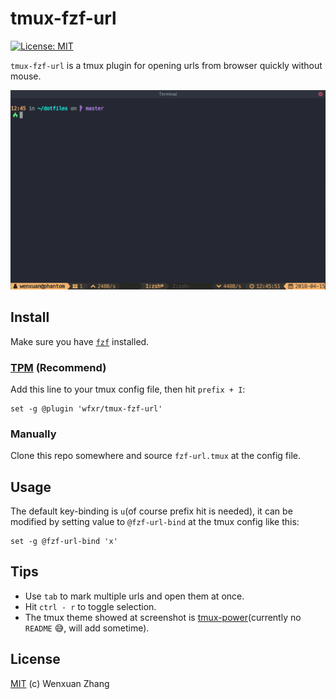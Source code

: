 # tmux-fzf-url

[![License: MIT](https://img.shields.io/badge/License-MIT-yellow.svg)](https://wfxr.mit-license.org/2018)

`tmux-fzf-url` is a tmux plugin for opening urls from browser quickly without mouse.

![screenshot](https://raw.githubusercontent.com/wfxr/i/master/tmux-fzf-url.gif)

## Install

Make sure you have [`fzf`](https://github.com/junegunn/fzf) installed.

### [TPM](https://github.com/tmux-plugins/tpm) (Recommend)

Add this line to your tmux config file, then hit `prefix + I`:

``` tmux
set -g @plugin 'wfxr/tmux-fzf-url'
```

### Manually

Clone this repo somewhere and source `fzf-url.tmux` at the config file.

## Usage

The default key-binding is `u`(of course prefix hit is needed), it can be modified by
setting value to `@fzf-url-bind` at the tmux config like this:

``` tmux
set -g @fzf-url-bind 'x'
```

## Tips

- Use `tab` to mark multiple urls and open them at once.
- Hit `ctrl - r` to toggle selection.
- The tmux theme showed at screenshot is [tmux-power](https://github.com/wfxr/tmux-power)(currently no `README` :sweat_smile:, will add sometime).

## License

[MIT](https://wfxr.mit-license.org/2018) (c) Wenxuan Zhang
